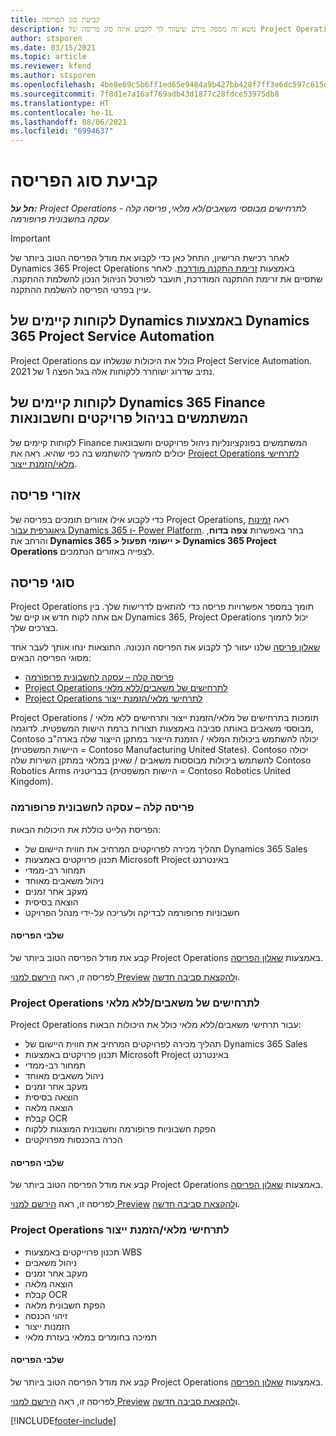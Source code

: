 ```yaml
---
title: קביעת סוג הפריסה
description: נושא זה מספק מידע שיעזור לך לקבוע איזה סוג פריסה של Project Operations מתאים לחברה שלך.
author: stsporen
ms.date: 03/15/2021
ms.topic: article
ms.reviewer: kfend
ms.author: stsporen
ms.openlocfilehash: 4be8e69c5b6ff1ed65e9484a9b427bb428f7ff3e6dc597c615d5586da52867ef
ms.sourcegitcommit: 7f8d1e7a16af769adb43d1877c28fdce53975db8
ms.translationtype: HT
ms.contentlocale: he-IL
ms.lasthandoff: 08/06/2021
ms.locfileid: "6994637"
---
```

# <a name="determine-your-deployment-type"></a>קביעת סוג הפריסה

_**חל על:** Project Operations לתרחישים מבוססי משאבים/לא מלאי, פריסה קלה - עסקה בחשבונית פרופורמה_

> [!IMPORTANT]
> לאחר רכישת הרישיון, התחל כאן כדי לקבוע את מודל הפריסה הטוב ביותר של Dynamics 365 Project Operations באמצעות [זרימת התקנה מודרכת](https://aka.ms/provisionprojectoperations).
> לאחר שתסיים את זרימת ההתקנה המודרכת, תועבר לפורטל הניהול הנכון להשלמת ההתקנה. עיין בפרטי הפריסה להשלמת ההתקנה.


## <a name="existing-customers-of-dynamics-using-dynamics-365-project-service-automation"></a>לקוחות קיימים של Dynamics באמצעות Dynamics 365 Project Service Automation
Project Operations כולל את היכולות שנשלחו עם Project Service Automation. נתיב שדרוג ישוחרר ללקוחות אלה בגל הפצה 1 של 2021.

## <a name="existing-customers-of-dynamics-365-finance-using-project-management-and-accounting"></a>לקוחות קיימים של Dynamics 365 Finance המשתמשים בניהול פרויקטים וחשבונאות 

לקוחות קיימים של Finance המשתמשים בפונקציונליות ניהול פרויקטים וחשבונאות יכולים להמשיך להשתמש בה כפי שהיא. ראה את [Project Operations לתרחישי מלאי/הזמנת ייצור](#pma).


## <a name="deployment-regions"></a>אזורי פריסה
כדי לקבוע אילו אזורים תומכים בפריסה של Project Operations, ראה [זמינות גיאוגרפית עבור Dynamics 365 ו- Power Platform](https://dynamics.microsoft.com/en-us/geographic-availability/). בחר באפשרות **צפה בדוח**, והרחב את **Dynamics 365 > יישומי תפעול > Dynamics 365 Project Operations** לצפייה באזורים הנתמכים.

## <a name="deployment-types"></a>סוגי פריסה
Project Operations תומך במספר אפשרויות פריסה כדי להתאים לדרישות שלך. בין אם אתה לקוח חדש או קיים של Dynamics 365, ‏Project Operations יכול לתמוך בצרכים שלך.

[שאלון פריסה](https://aka.ms/provisionprojectoperations) שלנו יעזור לך לקבוע את הפריסה הנכונה. התוצאות ינחו אותך לעבר אחד מסוגי הפריסה הבאים:

- [פריסה קלה – עסקה לחשבונית פרופורמה](#lite)
- [Project Operations לתרחישים של משאבים/ללא מלאי](#integrated)
- [Project Operations לתרחישי מלאי/הזמנת ייצור](#pma)

Project Operations תומכות בתרחישים של מלאי/הזמנת ייצור ותרחישים ללא מלאי / מבוססי משאבים באותה סביבה באמצעות תצורות ברמת הישות המשפטית. לדוגמה, Contoso יכולה להשתמש ביכולות המלאי / הזמנת הייצור במתקן הייצור שלה בארה"ב (היישות המשפטית = Contoso Manufacturing United States). Contoso יכולה להשתמש ביכולות מבוססות משאבים / שאינן במלאי במתקן השירות שלה Contoso Robotics Arms בבריטניה (היישות המשפטית = Contoso Robotics United Kingdom).

### <a name="lite-deployment---deal-to-proforma-invoicing"></a><a  name="lite"></a>פריסה קלה – עסקה לחשבונית פרופורמה

הפריסת הלייט כוללת את היכולות הבאות:

- תהליך מכירה לפרויקטים המרחיב את חווית היישום של Dynamics 365 Sales
- תכנון פרויקטים באמצעות Microsoft Project באינטרנט
- תמחור רב-ממדי
- ניהול משאבים מאוחד
- מעקב אחר זמנים
- הוצאה בסיסית
- חשבוניות פרופורמה לבדיקה ולעריכה על-ידי מנהל הפרויקט 

#### <a name="deployment-steps"></a>שלבי הפריסה
קבע את מודל הפריסה הטוב ביותר של Project Operations באמצעות [שאלון הפריסה](https://aka.ms/provisionprojectoperations).

לפריסה זו, ראה [הירשם למנוי Preview](lite-preview-subscription-sign-up.md) ו[להקצאת סביבה חדשה](lite-deployment.md). 


### <a name="project-operations-for-resourcenon-stocked-scenarios"></a><a name="integrated"></a>Project Operations לתרחישים של משאבים/ללא מלאי
Project Operations עבור תרחישי משאבים/ללא מלאי כולל את היכולות הבאות:
 
- תהליך מכירה לפרויקטים המרחיב את חווית היישום של Dynamics 365 Sales
- תכנון פרויקטים באמצעות Microsoft Project באינטרנט
- תמחור רב-ממדי
- ניהול משאבים מאוחד
- מעקב אחר זמנים
- הוצאה בסיסית
- הוצאה מלאה
- קבלת OCR
- הפקת חשבוניות פרופורמה וחשבונית המוצגות ללקוח 
- הכרה בהכנסות מפרויקטים

#### <a name="deployment-steps"></a>שלבי הפריסה
קבע את מודל הפריסה הטוב ביותר של Project Operations באמצעות [שאלון הפריסה](https://aka.ms/provisionprojectoperations).

לפריסה זו, ראה [הירשם למנוי Preview](resource-sign-up-preview-subscription.md) ו[להקצאת סביבה חדשה](resource-provision-new-environment.md). 


### <a name="project-operations-for-stockedproduction-order-scenarios"></a><a name="pma"></a>Project Operations לתרחישי מלאי/הזמנת ייצור

- תכנון פרוייקטים באמצעות WBS
- ניהול משאבים
- מעקב אחר זמנים
- הוצאה מלאה
- קבלת OCR
- הפקת חשבונית מלאה
- זיהוי הכנסה
- הזמנות ייצור
- ‏‫תמיכה בחומרים במלאי‬ בעזרת מלאי

#### <a name="deployment-steps"></a>שלבי הפריסה
קבע את מודל הפריסה הטוב ביותר של Project Operations באמצעות [שאלון הפריסה](https://aka.ms/provisionprojectoperations).

לפריסה זו, ראה [הירשם למנוי Preview](/dynamics365/fin-ops-core/dev-itpro/dev-tools/sign-up-preview-subscription?toc=%2fdynamics365%2ffinance%2ftoc.json) ו[להקצאת סביבה חדשה](/dynamics365/fin-ops-core/dev-itpro/deployment/deploy-demo-environment?toc=%2fdynamics365%2ffinance%2ftoc.json). 



[!INCLUDE[footer-include](../includes/footer-banner.md)]
